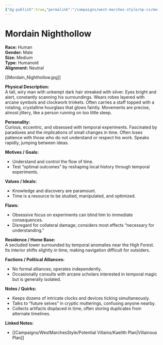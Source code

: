 ```yaml
---
{"dg-publish":true,"permalink":"/campaigns/west-marches-style/np-cs/mordain-nighthollow/"}
---
```


# Mordain Nighthollow

**Race:** Human  
**Gender:** Male  
**Size:** Medium  
**Type:** Humanoid  
**Alignment:** Neutral  

[[Mordain_Nighthollow.jpg]]

**Physical Description:**  
A tall, wiry man with unkempt dark hair streaked with silver. Eyes bright and alert, constantly scanning his surroundings. Wears robes layered with arcane symbols and clockwork trinkets. Often carries a staff topped with a rotating, crystalline hourglass that glows faintly. Movements are precise, almost jittery, like a person running on too little sleep.

**Personality:**  
Curious, eccentric, and obsessed with temporal experiments. Fascinated by paradoxes and the implications of small changes in time. Often loses patience with those who do not understand or respect his work. Speaks rapidly, jumping between ideas.

**Motives / Goals:**  
- Understand and control the flow of time.  
- Test “optimal outcomes” by reshaping local history through temporal experiments.  

**Values / Ideals:**  
- Knowledge and discovery are paramount.  
- Time is a resource to be studied, manipulated, and optimized.  

**Flaws:**  
- Obsessive focus on experiments can blind him to immediate consequences.  
- Disregard for collateral damage; considers most effects “necessary for understanding.”  

**Residence / Home Base:**  
A secluded tower surrounded by temporal anomalies near the High Forest. Its interior shifts slightly in time, making navigation difficult for outsiders.  

**Factions / Political Alliances:**  
- No formal alliances; operates independently.  
- Occasionally consults with arcane scholars interested in temporal magic but is generally isolated.  

**Notes / Quirks:**  
- Keeps dozens of intricate clocks and devices ticking simultaneously.  
- Talks to “future selves” in cryptic mutterings, confusing anyone nearby.  
- Collects artifacts displaced in time, often storing duplicates from alternate timelines.  

**Linked Notes:**  
- [[Campaigns/WestMarchesStyle/Potential Villains/Kaelith Plan\|Villainous Plan]]
